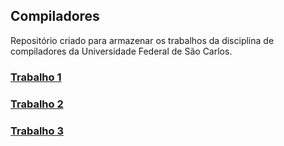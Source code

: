 ## Compiladores

Repositório criado para armazenar os trabalhos da disciplina de compiladores
da Universidade Federal de São Carlos.

### [Trabalho 1](https://github.com/IsaacWillian/Compiladores/tree/main/LA-lexico)

### [Trabalho 2](https://github.com/IsaacWillian/Compiladores/tree/main/LA-sintatico)

### [Trabalho 3]()